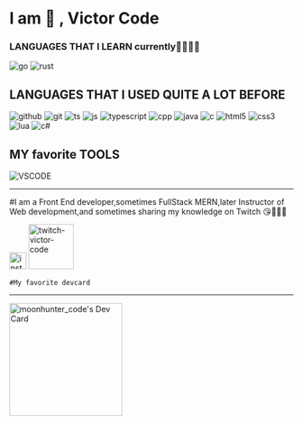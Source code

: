 
# I am 🥰 , Victor Code

### LANGUAGES THAT I LEARN currently🧑‍🎓👨‍🎓

![go](https://img.shields.io/badge/go-00ADD8?style=for-the-badge&logo=go&logoColor=white) 
![rust](https://img.shields.io/badge/rust-000000?style=for-the-badge&logo=rust&logoColor=white)

## LANGUAGES THAT I USED QUITE A LOT BEFORE
![github](https://flat.badgen.net/badge/icon/github?icon=github&label&color=purple) 
 ![git](https://flat.badgen.net/badge/icon/git?icon=git&label&color=purple)
 ![ts](https://flat.badgen.net/badge/icon/typescript?icon=typescript&label&color=purple)
![js](https://img.shields.io/badge/javascript-F7DF1E?style=for-the-badge&logo=javascript&logoColor=black)
![typescript](https://img.shields.io/badge/typescript-3178C6?style=for-the-badge&logo=typescript&logoColor=white)
![cpp](https://img.shields.io/badge/c++-00599C?style=for-the-badge&logo=c%2B%2B&logoColor=white)
![java](https://img.shields.io/badge/java-007396?style=for-the-badge&logo=java&logoColor=white)
![c](https://img.shields.io/badge/c-A8B9CC?style=for-the-badge&logo=c&logoColor=black)
![html5](https://img.shields.io/badge/html5-E34F26?style=for-the-badge&logo=html5&logoColor=white)
![css3](https://img.shields.io/badge/css3-1572B6?style=for-the-badge&logo=css3&logoColor=white)
![lua](https://img.shields.io/badge/lua-purple?style=for-the-badge&logo=lua&logoColor=white)
![c#](https://img.shields.io/badge/c%23-239120?style=for-the-badge&logo=csharp&logoColor=white)

## MY favorite TOOLS

![VSCODE](https://img.shields.io/badge/vscode-007ACC?style=for-the-badge&logo=visual-studio-code&logoColor=white)
  <hr/>
    #I am a Front End developer,sometimes FullStack MERN,later Instructor of Web development,and sometimes sharing my knowledge on Twitch 😘💜🖤💜
    
<a href="https://www.instagram.com/victorcode_/"><img src="https://cdn.worldvectorlogo.com/logos/instagram-2016-6.svg" width="30" alt="instagram-victor-code"/></a> <a href="https://www.twitch.tv/victorcode_"><img src="https://cdn.worldvectorlogo.com/logos/twitch-logo-2019.svg" width="80" alt="twitch-victor-code"/></a> 
    
    #My favorite devcard 
<hr/>
<a href="https://app.daily.dev/moonhunter_code"><img src="https://api.daily.dev/devcards/39519243edfe42e98804bd5428da11fb.png?r=yzl" width="200" alt="moonhunter_code's Dev Card"/></a>
